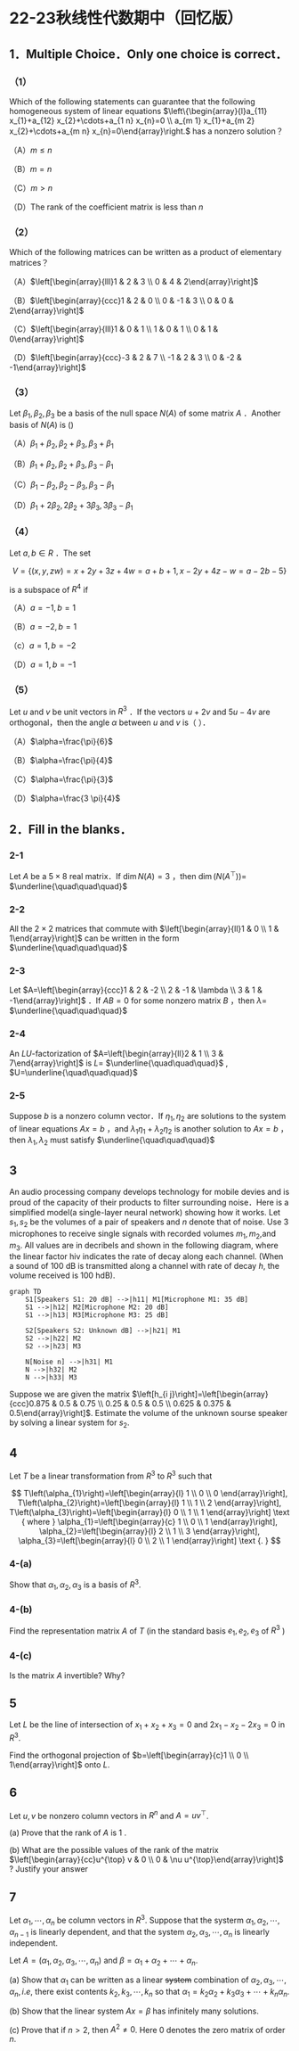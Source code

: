 # 22-23秋线性代数期中（回忆版）

## 1．Multiple Choice．Only one choice is correct．

### （1）

Which of the following statements can guarantee that the following homogeneous system of linear equations $\left\{\begin{array}{l}a_{11} x_{1}+a_{12} x_{2}+\cdots+a_{1 n} x_{n}=0 \\ a_{m 1} x_{1}+a_{m 2} x_{2}+\cdots+a_{m n} x_{n}=0\end{array}\right.$ has a nonzero solution？

（A）$m \leq n$

（B）$m=n$

（C）$m>n$

（D）The rank of the coefficient matrix is less than $n$

### （2）

Which of the following matrices can be written as a product of elementary matrices？

（A）$\left[\begin{array}{lll}1 & 2 & 3 \\ 0 & 4 & 2\end{array}\right]$

（B）$\left[\begin{array}{ccc}1 & 2 & 0 \\ 0 & -1 & 3 \\ 0 & 0 & 2\end{array}\right]$

（C）$\left[\begin{array}{lll}1 & 0 & 1 \\ 1 & 0 & 1 \\ 0 & 1 & 0\end{array}\right]$

（D）$\left[\begin{array}{ccc}-3 & 2 & 7 \\ -1 & 2 & 3 \\ 0 & -2 & -1\end{array}\right]$

### （3）

Let $\beta_{1}, \beta_{2}, \beta_{3}$ be a basis of the null space $N(A)$ of some matrix $A$ ．Another basis of $N(A)$ is ()

（A）$\beta_{1}+\beta_{2}, \beta_{2}+\beta_{3}, \beta_{3}+\beta_{1}$

（B）$\beta_{1}+\beta_{2}, \beta_{2}+\beta_{3}, \beta_{3}-\beta_{1}$

（C）$\beta_{1}-\beta_{2}, \beta_{2}-\beta_{3}, \beta_{3}-\beta_{1}$

（D）$\beta_{1}+2 \beta_{2}, 2 \beta_{2}+3 \beta_{3}, 3 \beta_{3}-\beta_{1}$

### （4）

Let $a, b \in R$ ．The set

$$
V=\{(x, y, z w)=x+2 y+3 z+4 w=a+b+1, x-2 y+4 z-w=a-2 b-5\}
$$

is a subspace of $R^{4}$ if

（A）$a=-1, b=1$

（B）$a=-2, b=1$

（c）$a=1, b=-2$

（D）$a=1, b=-1$

### （5）

Let $u$ and $v$ be unit vectors in $R^{3}$ ．If the vectors $u+2 v$ and $5 u-4 v$ are orthogonal，then the angle $\alpha$ between $u$ and $v$ is（ ）．

（A）$\alpha=\frac{\pi}{6}$

（B）$\alpha=\frac{\pi}{4}$

（C）$\alpha=\frac{\pi}{3}$

（D）$\alpha=\frac{3 \pi}{4}$

## 2．Fill in the blanks．

### 2-1

Let $A$ be a $5 \times 8$ real matrix．If $\operatorname{dim} N(A)=3$ ，then $\operatorname{dim}\left(N\left(A^{\top}\right)\right)=$ $\underline{\quad\quad\quad}$

### 2-2

All the $2 \times 2$ matrices that commute with $\left[\begin{array}{ll}1 & 0 \\ 1 & 1\end{array}\right]$ can be written in the form $\underline{\quad\quad\quad}$

### 2-3

Let $A=\left[\begin{array}{ccc}1 & 2 & -2 \\ 2 & -1 & \lambda \\ 3 & 1 & -1\end{array}\right]$ ．If $A B=0$ for some nonzero matrix $B$ ，then $\lambda=$ $\underline{\quad\quad\quad}$

### 2-4

An $L U$-factorization of $A=\left[\begin{array}{ll}2 & 1 \\ 3 & 7\end{array}\right]$ is $L=$ $\underline{\quad\quad\quad}$ , $U=\underline{\quad\quad\quad}$

### 2-5

Suppose $b$ is a nonzero column vector．If $\eta_{1}, \eta_{2}$ are solutions to the system of linear equations $A x=b$ ，and $\lambda_{1} \eta_{1}+\lambda_{2} \eta_{2}$ is another solution to $A x=b$ ，then $\lambda_{1}, \lambda_{2}$ must satisfy $\underline{\quad\quad\quad}$

## 3

An audio processing company develops technology for mobile devies and is proud of the capacity of their products to filter surrounding noise．Here is a simplified model(a single-layer neural network) showing how it works. Let $s_{1}, s_{2}$ be the volumes of a pair of speakers and $n$ denote that of noise. Use 3 microphones to receive single signals with recorded volumes $m_{1}, m_{2}$,and $m_{3}$. All values are in decribels and shown in the following diagram, where the linear factor hiv indicates the rate of decay along each channel. (When a sound of 100 dB is transmitted along a channel with rate of decay $h$, the volume received is $100 \mathrm{~h} \mathrm{dB)}$.

``` mermaid
graph TD
    S1[Speakers S1: 20 dB] -->|h11| M1[Microphone M1: 35 dB]
    S1 -->|h12| M2[Microphone M2: 20 dB]
    S1 -->|h13| M3[Microphone M3: 25 dB]

    S2[Speakers S2: Unknown dB] -->|h21| M1
    S2 -->|h22| M2
    S2 -->|h23| M3

    N[Noise n] -->|h31| M1
    N -->|h32| M2
    N -->|h33| M3
```

Suppose we are given the matrix $\left[h_{i j}\right]=\left[\begin{array}{ccc}0.875 & 0.5 & 0.75 \\ 0.25 & 0.5 & 0.5 \\ 0.625 & 0.375 & 0.5\end{array}\right]$. Estimate the volume of the unknown sourse speaker by solving a linear system for $s_{2}$.

## 4

Let $T$ be a linear transformation from $R^{3}$ to $R^{3}$ such that

$$
T\left(\alpha_{1}\right)=\left[\begin{array}{l}
1 \\
0 \\
0
\end{array}\right], T\left(\alpha_{2}\right)=\left[\begin{array}{l}
1 \\
1 \\
2
\end{array}\right], T\left(\alpha_{3}\right)=\left[\begin{array}{l}
0 \\
1 \\
1
\end{array}\right] \text { where } \alpha_{1}=\left[\begin{array}{c}
1 \\
0 \\
1
\end{array}\right], \alpha_{2}=\left[\begin{array}{l}
2 \\
1 \\
3
\end{array}\right], \alpha_{3}=\left[\begin{array}{l}
0 \\
2 \\
1
\end{array}\right] \text {. }
$$

### 4-(a)

Show that $\alpha_{1}, \alpha_{2}, \alpha_{3}$ is a basis of $R^{3}$.

### 4-(b)

Find the representation matrix $A$ of $T$ (in the standard basis $e_{1}, e_{2}, e_{3}$ of $R^{3}$ )

### 4-(c)

Is the matrix $A$ invertible? Why?

## 5

Let $L$ be the line of intersection of $x_{1}+x_{2}+x_{3}=0$ and $2 x_{1}-x_{2}-2 x_{3}=0$ in $R^{3}$.

Find the orthogonal projection of $b=\left[\begin{array}{c}1 \\ 0 \\ 1\end{array}\right]$ onto $L$.

## 6

Let $u, v$ be nonzero column vectors in $R^{n}$ and $A=u v^{\top}$.

(a) Prove that the rank of $A$ is 1 .

(b) What are the possible values of the rank of the matrix $\left[\begin{array}{cc}u^{\top} v & 0 \\ 0 & \nu u^{\top}\end{array}\right]$ ? Justify your answer

## 7

Let $\alpha_{1}, \cdots, \alpha_{n}$ be column vectors in $R^{3}$. Suppose that the systerm $\alpha_{1}, \alpha_{2}, \cdots, \alpha_{n-1}$ is linearly dependent, and that the system $\alpha_{2}, \alpha_{3}, \cdots, \alpha_{n}$ is linearly independent.

Let $A=\left(\alpha_{1}, \alpha_{2}, \alpha_{3}, \cdots, \alpha_{n}\right)$ and $\beta=\alpha_{1}+\alpha_{2}+\cdots+\alpha_{n}$.

(a) Show that $\alpha_{1}$ can be written as a linear ~~system~~ combination of $\alpha_{2}, \alpha_{3}, \cdots, \alpha_{n}, i . e$, there exist contents $k_{2}, k_{3}, \cdots, k_{n}$ so that $\alpha_{1}=k_{2} \alpha_{2}+k_{3} \alpha_{3}+\cdots+k_{n} \alpha_{n}$.

(b) Show that the linear system $A x=\beta$ has infinitely many solutions.

(c) Prove that if $n>2$, then $A^{2} \neq 0$. Here 0 denotes the zero matrix of order $n$.

